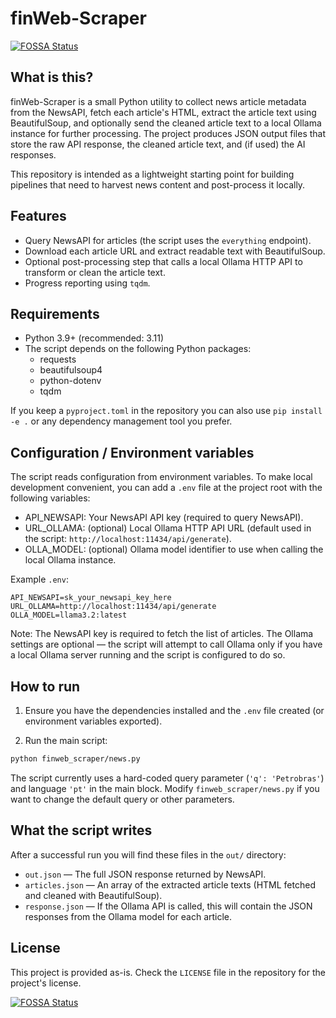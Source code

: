 # finWeb-Scraper
[![FOSSA Status](https://app.fossa.com/api/projects/git%2Bgithub.com%2FLeomaxFilho%2FfinWeb-Scraper.svg?type=shield)](https://app.fossa.com/projects/git%2Bgithub.com%2FLeomaxFilho%2FfinWeb-Scraper?ref=badge_shield)


## What is this?

finWeb-Scraper is a small Python utility to collect news article metadata from the NewsAPI, fetch each article's HTML, extract the article text using BeautifulSoup, and optionally send the cleaned article text to a local Ollama instance for further processing. The project produces JSON output files that store the raw API response, the cleaned article text, and (if used) the AI responses.

This repository is intended as a lightweight starting point for building pipelines that need to harvest news content and post-process it locally.

## Features

- Query NewsAPI for articles (the script uses the `everything` endpoint).
- Download each article URL and extract readable text with BeautifulSoup.
- Optional post-processing step that calls a local Ollama HTTP API to transform or clean the article text.
- Progress reporting using `tqdm`.

## Requirements

- Python 3.9+ (recommended: 3.11)
- The script depends on the following Python packages:
  - requests
  - beautifulsoup4
  - python-dotenv
  - tqdm

If you keep a `pyproject.toml` in the repository you can also use `pip install -e .` or any dependency management tool you prefer.

## Configuration / Environment variables

The script reads configuration from environment variables. To make local development convenient, you can add a `.env` file at the project root with the following variables:

- API_NEWSAPI: Your NewsAPI API key (required to query NewsAPI).
- URL_OLLAMA: (optional) Local Ollama HTTP API URL (default used in the script: `http://localhost:11434/api/generate`).
- OLLA_MODEL: (optional) Ollama model identifier to use when calling the local Ollama instance.

Example `.env`:

```env
API_NEWSAPI=sk_your_newsapi_key_here
URL_OLLAMA=http://localhost:11434/api/generate
OLLA_MODEL=llama3.2:latest
```

Note: The NewsAPI key is required to fetch the list of articles. The Ollama settings are optional — the script will attempt to call Ollama only if you have a local Ollama server running and the script is configured to do so.

## How to run

1. Ensure you have the dependencies installed and the `.env` file created (or environment variables exported).

3. Run the main script:

```zsh
python finweb_scraper/news.py
```

The script currently uses a hard-coded query parameter (`'q': 'Petrobras'`) and language `'pt'` in the main block. Modify `finweb_scraper/news.py` if you want to change the default query or other parameters.

## What the script writes

After a successful run you will find these files in the `out/` directory:

- `out.json` — The full JSON response returned by NewsAPI.
- `articles.json` — An array of the extracted article texts (HTML fetched and cleaned with BeautifulSoup).
- `response.json` — If the Ollama API is called, this will contain the JSON responses from the Ollama model for each article.

## License

This project is provided as-is. Check the `LICENSE` file in the repository for the project's license.

[![FOSSA Status](https://app.fossa.com/api/projects/git%2Bgithub.com%2FLeomaxFilho%2FfinWeb-Scraper.svg?type=large)](https://app.fossa.com/projects/git%2Bgithub.com%2FLeomaxFilho%2FfinWeb-Scraper?ref=badge_large)